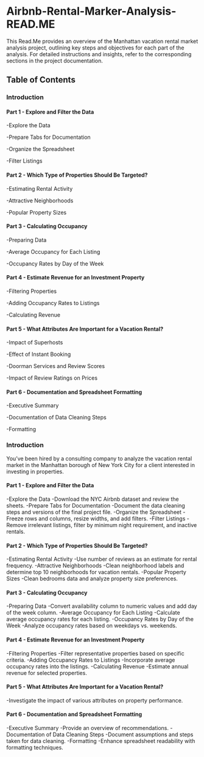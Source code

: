 # Airbnb-Rental-Marker-Analysis-READ.ME
This Read.Me provides an overview of the Manhattan vacation rental market analysis project, outlining key steps and objectives for each part of the analysis. For detailed instructions and insights, refer to the corresponding sections in the project documentation.
## Table of Contents

### Introduction

#### Part 1 - Explore and Filter the Data
-Explore the Data

-Prepare Tabs for Documentation

-Organize the Spreadsheet

-Filter Listings

#### Part 2 - Which Type of Properties Should Be Targeted?
-Estimating Rental Activity

-Attractive Neighborhoods

-Popular Property Sizes

#### Part 3 - Calculating Occupancy
-Preparing Data

-Average Occupancy for Each Listing

-Occupancy Rates by Day of the Week

#### Part 4 - Estimate Revenue for an Investment Property
-Filtering Properties

-Adding Occupancy Rates to Listings

-Calculating Revenue

#### Part 5 - What Attributes Are Important for a Vacation Rental?
-Impact of Superhosts

-Effect of Instant Booking

-Doorman Services and Review Scores

-Impact of Review Ratings on Prices

#### Part 6 - Documentation and Spreadsheet Formatting
-Executive Summary

-Documentation of Data Cleaning Steps

-Formatting



### Introduction
You’ve been hired by a consulting company to analyze the vacation rental market in the Manhattan borough of New York City for a client interested in investing in properties.

#### Part 1 - Explore and Filter the Data
-Explore the Data
  -Download the NYC Airbnb dataset and review the sheets.
-Prepare Tabs for Documentation
  -Document the data cleaning steps and versions of the final project file.
-Organize the Spreadsheet
  -Freeze rows and columns, resize widths, and add filters.
-Filter Listings
  -Remove irrelevant listings, filter by minimum night requirement, and inactive rentals.
  
#### Part 2 - Which Type of Properties Should Be Targeted?
-Estimating Rental Activity
  -Use number of reviews as an estimate for rental frequency.
-Attractive Neighborhoods
  -Clean neighborhood labels and determine top 10 neighborhoods for vacation rentals.
-Popular Property Sizes
  -Clean bedrooms data and analyze property size preferences.
  
#### Part 3 - Calculating Occupancy
-Preparing Data
  -Convert availability column to numeric values and add day of the week column.
-Average Occupancy for Each Listing
  -Calculate average occupancy rates for each listing.
-Occupancy Rates by Day of the Week
  -Analyze occupancy rates based on weekdays vs. weekends.
  
#### Part 4 - Estimate Revenue for an Investment Property
-Filtering Properties
  -Filter representative properties based on specific criteria.
-Adding Occupancy Rates to Listings
  -Incorporate average occupancy rates into the listings.
-Calculating Revenue
  -Estimate annual revenue for selected properties.
  
#### Part 5 - What Attributes Are Important for a Vacation Rental?
-Investigate the impact of various attributes on property performance.

#### Part 6 - Documentation and Spreadsheet Formatting
-Executive Summary
  -Provide an overview of recommendations.
-Documentation of Data Cleaning Steps
  -Document assumptions and steps taken for data cleaning.
-Formatting
  -Enhance spreadsheet readability with formatting techniques.




